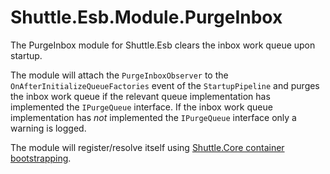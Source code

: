 # Shuttle.Esb.Module.PurgeInbox

The PurgeInbox module for Shuttle.Esb clears the inbox work queue upon startup.

The module will attach the `PurgeInboxObserver` to the `OnAfterInitializeQueueFactories` event of the `StartupPipeline` and purges the inbox work queue if the relevant queue implementation has implemented the `IPurgeQueue` interface.  If the inbox work queue implementation has *not* implemented the `IPurgeQueue` interface only a warning is logged.

The module will register/resolve itself using [Shuttle.Core container bootstrapping](http://shuttle.github.io/shuttle-core/overview-container/#bootstrapping).